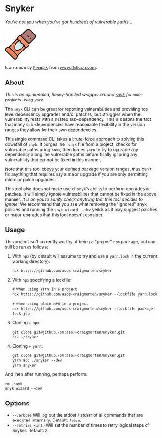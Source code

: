 # Snyker

_You're not you when you've got hundreds of vulnerable paths..._

![A Chocolate Snack](./snack.png)

Icon made by <a href="https://www.flaticon.com/authors/freepik" title="Freepik">Freepik</a> from <a href="https://www.flaticon.com/" title="Flaticon">www.flaticon.com</a>.

## About

_This is an opinionated, heavy-handed wrapper around [snyk](https://snyk.io/) for `node` projects using `yarn`._

The `snyk` CLI can be great for reporting vulnerabilities and providing top level dependency upgrades and/or patches, but struggles when the vulnerability rests with a nested sub-dependency. This is despite the fact that many sub-dependencies have reasonable flexibility in the version ranges they allow for their own dependencies.

This single command CLI takes a brute-force approach to solving this downfall of `snyk`. It purges the `.snyk` file from a project, checks for vulnerable paths using `snyk`, then forces `yarn` to try to upgrade any dependency along the vulnerable paths before finally ignoring any vulnerability that cannot be fixed in this manner.

Note that this tool obeys your defined package version ranges, thus can't fix anything that requires say a major upgrade if you are only permitting minor or patch upgrades.

This tool also does not make use of `snyk`'s ability to perform upgrades or patches. It will simply ignore vulnerabilites that cannot be fixed in the above manner. _It is on you to sanity check anything that this tool decides to ignore._ We recommend that you see what removing the "ignored" snyk policies and running the `snyk wizard --dev` yeilds as it may suggest patches or major upgrades that this tool doesn't consider.

## Usage

This project isn't currently worthy of being a "proper" `npm` package, but can still be run as follows:

1. With `npx` (by default will assume to try and use a `yarn.lock` in the current working directory):

   ```console
   npx https://github.com/asos-craigmorten/snyker
   ```

1. With `npx` specifying a lockfile:

   ```console
   # When using Yarn in a project
   npx https://github.com/asos-craigmorten/snyker --lockfile yarn.lock

   # When using plain NPM in a project
   npx https://github.com/asos-craigmorten/snyker --lockfile package-lock.json
   ```

1. Cloning + `npx`:

   ```console
   git clone git@github.com:asos-craigmorten/snyker.git
   npx ./snyker
   ```

1. Cloning + `yarn`:

   ```console
   git clone git@github.com:asos-craigmorten/snyker.git
   yarn add ./snyker --dev
   yarn snyker
   ```

And then after running, perhaps perform:

```console
rm .snyk
snyk wizard --dev
```

## Options

- `--verbose` Will log out the stdout / stderr of all commands that are executed internally. Default: `false`.
- `--retries <int>` Will set the number of times to retry logical steps of Snyker. Default: `2`.
